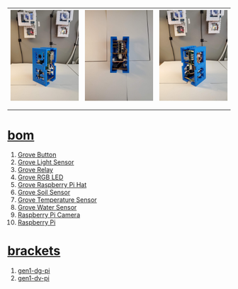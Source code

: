 
| [![image](../images/chenar-grove-2.jpg)](#) | [![image](../images/chenar-grove-3.jpg)](#) | [![image](../images/chenar-grove-4.jpg)](#) |
| --- | --- | --- |

---

# [bom](../parts.md)

1. [Grove Button](../parts.md#grove-button)
1. [Grove Light Sensor](../parts.md#grove-light-sensor)
1. [Grove Relay](../parts.md#grove-relay)
1. [Grove RGB LED](../parts.md#grove-rgb-led)
1. [Grove Raspberry Pi Hat](../parts.md#grove-raspberry-pi-hat)
1. [Grove Soil Sensor](../parts.md#grove-soil-sensor)
1. [Grove Temperature Sensor](../parts.md#grove-temperature-sensor)
1. [Grove Water Sensor](../parts.md#grove-water-sensor)
1. [Raspberry Pi Camera](../parts.md#raspberry-pi-camera)
1. [Raspberry Pi](../parts.md#raspberry-pi)

# [brackets](../brackets)

1. [gen1-dg-pi](../brackets/gen1-dg-pi/gen1-dg-pi.stl)
1. [gen1-dv-pi](../brackets/gen1-dv-pi/gen1-dv-pi.stl)

